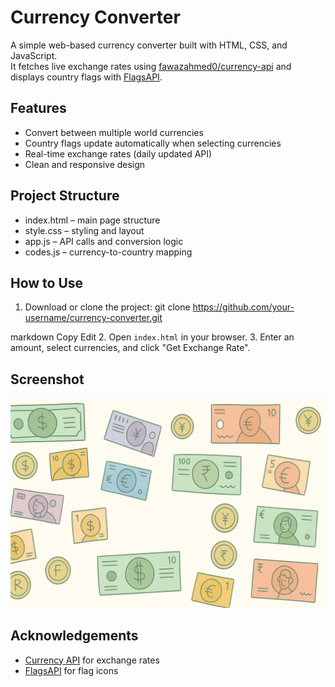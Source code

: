 # Currency Converter

A simple web-based currency converter built with HTML, CSS, and JavaScript.  
It fetches live exchange rates using [fawazahmed0/currency-api](https://github.com/fawazahmed0/currency-api) and displays country flags with [FlagsAPI](https://flagsapi.com/).

## Features
- Convert between multiple world currencies
- Country flags update automatically when selecting currencies
- Real-time exchange rates (daily updated API)
- Clean and responsive design

## Project Structure
- index.html – main page structure
- style.css – styling and layout
- app.js – API calls and conversion logic
- codes.js – currency-to-country mapping

## How to Use
1. Download or clone the project:
git clone https://github.com/your-username/currency-converter.git

markdown
Copy
Edit
2. Open `index.html` in your browser.
3. Enter an amount, select currencies, and click "Get Exchange Rate".

## Screenshot
![App Preview](bg-img/53831dad-6ee1-4cf4-89bd-211d4b0eab68.png)

## Acknowledgements
- [Currency API](https://github.com/fawazahmed0/currency-api) for exchange rates  
- [FlagsAPI](https://flagsapi.com/) for flag icons
